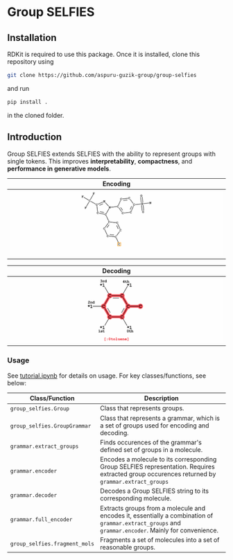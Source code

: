 # Group SELFIES

## Installation
RDKit is required to use this package. Once it is installed, clone this repository using
```bash
git clone https://github.com/aspuru-guzik-group/group-selfies
```
and run 
```bash
pip install .
``` 
in the cloned folder.

## Introduction
Group SELFIES extends SELFIES with the ability to represent groups with single tokens. This improves **interpretability**, **compactness**, and **performance in generative models**.

| Encoding |
|:--:|
| ![Encoding process](encoding.gif) |

| Decoding |
|:--:|
| ![Decoding process](decoding.gif) |



### Usage
See [tutorial.ipynb](tutorial/tutorial.ipynb) for details on usage. For key classes/functions, see below:

| Class/Function                              | Description                                                       |
| ------------------------------------- | ----------------------------------------------------------------- |
| ``group_selfies.Group``                   | Class that represents groups. |
| ``group_selfies.GroupGrammar``                   | Class that represents a grammar, which is a set of groups used for encoding and decoding. |
| ``grammar.extract_groups``             | Finds occurences of the grammar's defined set of groups in a molecule.       |
| ``grammar.encoder``             | Encodes a molecule to its corresponding Group SELFIES representation. Requires extracted group occurences returned by ``grammar.extract_groups``          |
| ``grammar.decoder`` | Decodes a Group SELFIES string to its corresponding molecule.        |
| ``grammar.full_encoder``       | Extracts groups from a molecule and encodes it, essentially a combination of ``grammar.extract_groups`` and ``grammar.encoder``. Mainly for convenience. |
| ``group_selfies.fragment_mols``       | Fragments a set of molecules into a set of reasonable groups.       |

